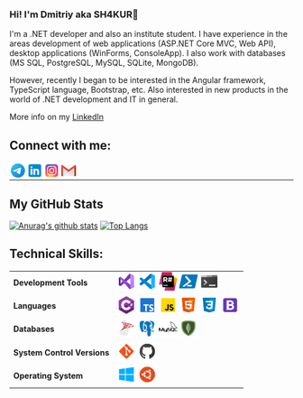 ### Hi! I'm Dmitriy aka SH4KUR👋

I'm a .NET developer and also an institute student. I have experience in the areas development of web applications (ASP.NET Core MVC, Web API), desktop applications (WinForms, ConsoleApp). I also work with databases (MS SQL, PostgreSQL, MySQL, SQLite, MongoDB).
   
However, recently I began to be interested in the Angular framework, TypeScript language, Bootstrap, etc. Also interested in new products in the world of .NET development and IT in general.
   
More info on my [LinkedIn](https://www.linkedin.com/in/lopatiev/)

## Connect with me:

[<img align="left" title="SH4KUR | Telegram" width="30px" src="https://github.com/SH4KUR/SH4KUR/blob/master/icons/telegram.png" />][telegram]
[<img align="left" title="SH4KUR | LinkedIn" width="30px" src="https://github.com/SH4KUR/SH4KUR/blob/master/icons/linkedin.png" />][linkedin]
[<img align="left" title="SH4KUR | Instagram" width="30px" src="https://github.com/SH4KUR/SH4KUR/blob/master/icons/instagram.png" />][instagram]
[<img align="left" title="SH4KUR | Gmail" width="30px" src="https://github.com/SH4KUR/SH4KUR/blob/master/icons/gmail.png" />][gmail]

<br />

---


## My GitHub Stats

[![Anurag's github stats](https://github-readme-stats.vercel.app/api?username=SH4KUR&show_icons=true&count_private=true&hide_title=true&count_private=true&line_height=26)](https://github.com/anuraghazra/github-readme-stats)
[![Top Langs](https://github-readme-stats.vercel.app/api/top-langs/?username=SH4KUR&layout=compact)](https://github.com/anuraghazra/github-readme-stats)

## Technical Skills:
<table>
    <tr>
        <td><b>Development Tools</b></td>
        <td>
            <img title="Visual Studio 2019" width="33px" src="https://github.com/SH4KUR/SH4KUR/blob/master/icons/visual-studio-2019.png" />
            <img title="Visual Studio Code" width="33px" src="https://github.com/SH4KUR/SH4KUR/blob/master/icons/visual-studio-code-2019.png" />
            <img title="ReSharper" width="33px" src="https://github.com/SH4KUR/SH4KUR/blob/master/icons/resharper.png" />
            <img title="PowerShell" width="33px" src="https://github.com/SH4KUR/SH4KUR/blob/master/icons/powershell.png" />
            <img title="Console" width="33px" src="https://github.com/SH4KUR/SH4KUR/blob/master/icons/console.png" />
        </td>
    </tr>
    <tr>
        <td><b>Languages</b></td>
        <td>
            <img title="C#" width="33px" src="https://github.com/SH4KUR/SH4KUR/blob/master/icons/c-sharp.png" />
            <img title="TypeScript" width="33px" src="https://github.com/SH4KUR/SH4KUR/blob/master/icons/typescript.png" />
            <img title="JavaScript" width="33px" src="https://github.com/SH4KUR/SH4KUR/blob/master/icons/javascript.png" />
            <img title="HTML5" width="33px" src="https://github.com/SH4KUR/SH4KUR/blob/master/icons/html-5.png" />
            <img title="CSS3" width="33px" src="https://github.com/SH4KUR/SH4KUR/blob/master/icons/css3.png" />
            <img title="Bootstrap 4" width="33px" src="https://github.com/SH4KUR/SH4KUR/blob/master/icons/bootstrap.png" />
        </td>
    </tr>
    <tr>
        <td><b>Databases</b></td>
        <td>
            <img title="left" alt="Microsoft SQL Server" width="33px" src="https://github.com/SH4KUR/SH4KUR/blob/master/icons/microsoft-sql-server.png" />
            <img title="left" alt="PostgreSQL" width="33px" src="https://github.com/SH4KUR/SH4KUR/blob/master/icons/postgresql.png" />
            <img title="left" alt="MySQL" width="33px" src="https://github.com/SH4KUR/SH4KUR/blob/master/icons/mysql.png" />
            <img title="left" alt="MongoDB" width="33px" src="https://github.com/SH4KUR/SH4KUR/blob/master/icons/mongodb.png" />
        </td>
    </tr>
    <tr>
        <td><b>System Control Versions</b></td>
        <td>
            <img title="left" alt="Git" width="33px" src="https://github.com/SH4KUR/SH4KUR/blob/master/icons/git.png" />
            <img title="left" alt="GitHub" width="33px" src="https://github.com/SH4KUR/SH4KUR/blob/master/icons/github.png" />
        </td>
    </tr>
    <tr>
        <td><b>Operating System</b></td>
        <td>
            <img title="left" alt="Windows 10" width="33px" src="https://github.com/SH4KUR/SH4KUR/blob/master/icons/windows-10.png" />
            <img title="left" alt="Ubuntu" width="33px" src="https://github.com/SH4KUR/SH4KUR/blob/master/icons/ubuntu.png" />
        </td>
    </tr>
</table>

[instagram]: https://www.instagram.com/_sh4kur_/
[linkedin]: https://www.linkedin.com/in/lopatiev/
[telegram]: https://t.me/lopatievdmitriy
[gmail]: mailto:dmitriy.lopatiev@gmail.com
